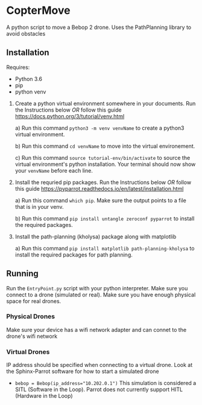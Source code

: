 # CopterMove
A python script to move a Bebop 2 drone. Uses the PathPlanning library to avoid obstacles

## Installation

Requires:
 - Python 3.6
 - pip
 - python venv
 
 1) Create a python virtual environment somewhere in your documents. Run the Instructions below *_OR_* follow this guide https://docs.python.org/3/tutorial/venv.html
 
    a) Run this command `python3 -m venv venvName` to create a python3 virtual environment.
    
    b) Run this command `cd venvName` to move into the virtual environement.

    c) Run this command `source tutorial-env/bin/activate` to source the virtual environment's python installation. Your terminal should now show your `venvName` before each line.
    
 2) Install the requried pip packages. Run the Instructions below *_OR_* follow this guide https://pyparrot.readthedocs.io/en/latest/installation.html

    a) Run this command `which pip`. Make sure the output points to a file that is in your venv.
    
    b) Run this command `pip install untangle zeroconf pyparrot` to install the required packages.
    
 3) Install the path-planning (kholysa) package along with matplotlib 

    a) Run this command `pip install matplotlib path-planning-kholysa` to install the required packages for path planning.
    
## Running
Run the `EntryPoint.py` script with your python interpreter. Make sure you connect to a drone (simulated or real). Make sure you have enough physical space for real drones.

### Physical Drones

Make sure your device has a wifi network adapter and can connet to the drone's wifi network

### Virtual Drones
 
IP address should be specified when connecting to a virtual drone. Look at the Sphinx-Parrot software for how to start a simulated drone
- `bebop = Bebop(ip_address="10.202.0.1")`
This simulation is considered a SITL (Software in the Loop). Parrot does not currently support HITL (Hardware in the Loop)